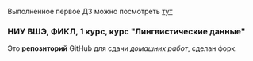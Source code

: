 Выполненное первое ДЗ можно посмотреть [тут](https://nimixail.github.io/lingdata/mywebpage/)

### НИУ ВШЭ, ФИКЛ, 1 курс, курс "Лингвистические данные"

Это **репозиторий** GitHub для сдачи _домашних работ_, сделан форк.
